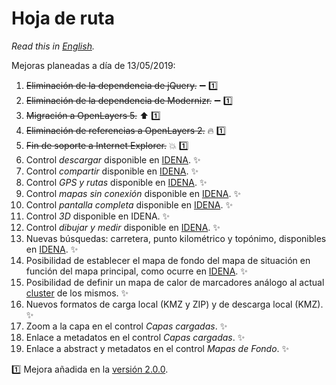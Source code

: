 # Hoja de ruta
*Read this in [English](./roadmap.md).*

Mejoras planeadas a día de 13/05/2019:
1.	~~Eliminación de la dependencia de jQuery.~~ :heavy_minus_sign: :one:
2.	~~Eliminación de la dependencia de Modernizr.~~ :heavy_minus_sign: :one:
3.	~~Migración a OpenLayers 5.~~ :arrow_up: :one:
4.	~~Eliminación de referencias a OpenLayers 2.~~ :fire: :one:
5.	~~Fin de soporte a Internet Explorer.~~ :boom: :one:
6.	Control *descargar* disponible en [IDENA](https://idena.navarra.es/navegar/ "Infraestructura de Datos Espaciales de Navarra"). :sparkles:
7.	Control *compartir* disponible en [IDENA](https://idena.navarra.es/navegar/ "Infraestructura de Datos Espaciales de Navarra"). :sparkles:
8.	Control *GPS y rutas* disponible en [IDENA](https://idena.navarra.es/navegar/ "Infraestructura de Datos Espaciales de Navarra"). :sparkles:
9.	Control *mapas sin conexión* disponible en [IDENA](https://idena.navarra.es/navegar/ "Infraestructura de Datos Espaciales de Navarra"). :sparkles:
10.	Control *pantalla completa* disponible en [IDENA](https://idena.navarra.es/navegar/ "Infraestructura de Datos Espaciales de Navarra"). :sparkles:
11.	Control *3D* disponible en IDENA. :sparkles:
12.	Control *dibujar y medir* disponible en [IDENA](https://idena.navarra.es/navegar/ "Infraestructura de Datos Espaciales de Navarra"). :sparkles:
13.	Nuevas búsquedas: carretera, punto kilométrico y topónimo, disponibles en [IDENA](https://idena.navarra.es/navegar/ "Infraestructura de Datos Espaciales de Navarra"). :sparkles:
14.	Posibilidad de establecer el mapa de fondo del mapa de situación en función del mapa principal, como ocurre en [IDENA](https://idena.navarra.es/navegar/ "Infraestructura de Datos Espaciales de Navarra"). :sparkles:
15.	Posibilidad de definir un mapa de calor de marcadores análogo al actual [cluster](http://sitna.navarra.es/api/examples/cfg.ClusterStyleOptions.point.html) de los mismos. :sparkles:
16.	Nuevos formatos de carga local (KMZ y ZIP) y de descarga local (KMZ). :sparkles:
17.	Zoom a la capa en el control *Capas cargadas*. :sparkles:
18.	Enlace a metadatos en el control *Capas cargadas*. :sparkles:
19.	Enlace a abstract y metadatos en el control *Mapas de Fondo*. :sparkles:

:one: Mejora añadida en la [versión 2.0.0](https://github.com/sitna/api-sitna/releases/tag/2.0.0).
